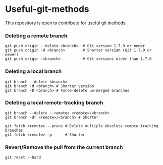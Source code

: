 # Useful-git-methods
This repository is open to contribute for useful git methods

### Deleting a remote branch
```
git push origin --delete <branch>  # Git version 1.7.0 or newer
git push origin -d <branch>        # Shorter version (Git 1.7.0 or newer)
git push origin :<branch>          # Git versions older than 1.7.0
```
### Deleting a local branch
```
git branch --delete <branch>
git branch -d <branch> # Shorter version
git branch -D <branch> # Force-delete un-merged branches
```

### Deleting a local remote-tracking branch
```
git branch --delete --remotes <remote>/<branch>
git branch -dr <remote>/<branch> # Shorter

git fetch <remote> --prune # Delete multiple obsolete remote-tracking branches
git fetch <remote> -p      # Shorter
```

### Revert/Remove the pull from the current branch
```
git reset --hard
```